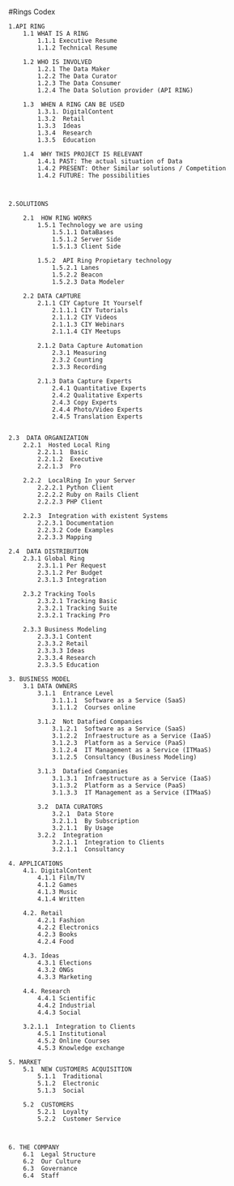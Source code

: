 #Rings Codex



    1.API RING
		1.1 WHAT IS A RING
			1.1.1 Executive Resume
			1.1.2 Technical Resume

		1.2 WHO IS INVOLVED	
			1.2.1 The Data Maker
			1.2.2 The Data Curator
			1.2.3 The Data Consumer
			1.2.4 The Data Solution provider (API RING)

		1.3  WHEN A RING CAN BE USED
			1.3.1. DigitalContent
			1.3.2  Retail			
			1.3.3  Ideas
			1.3.4  Research
			1.3.5  Education		

		1.4  WHY THIS PROJECT IS RELEVANT
			1.4.1 PAST: The actual situation of Data
			1.4.2 PRESENT: Other Similar solutions / Competition
			1.4.2 FUTURE: The possibilities 
		
				
	
	2.SOLUTIONS

		2.1  HOW RING WORKS
			1.5.1 Technology we are using
				1.5.1.1 DataBases
				1.5.1.2 Server Side
				1.5.1.3 Client Side

    		1.5.2  API Ring Propietary technology
				1.5.2.1 Lanes
				1.5.2.2 Beacon
				1.5.2.3 Data Modeler

		2.2 DATA CAPTURE
			2.1.1 CIY Capture It Yourself
				2.1.1.1 CIY Tutorials
				2.1.1.2 CIY Videos
				2.1.1.3 CIY Webinars
				2.1.1.4 CIY Meetups

			2.1.2 Data Capture Automation
				2.3.1 Measuring
				2.3.2 Counting
				2.3.3 Recording

			2.1.3 Data Capture Experts
				2.4.1 Quantitative Experts
				2.4.2 Qualitative Experts
				2.4.3 Copy Experts
				2.4.4 Photo/Video Experts
				2.4.5 Translation Experts

	
	2.3  DATA ORGANIZATION
		2.2.1  Hosted Local Ring
			2.2.1.1  Basic
			2.2.1.2  Executive
			2.2.1.3  Pro

		2.2.2  LocalRing In your Server
			2.2.2.1 Python Client
			2.2.2.2 Ruby on Rails Client
			2.2.2.3 PHP Client

		2.2.3  Integration with existent Systems
			2.2.3.1 Documentation
			2.2.3.2 Code Examples
			2.2.3.3 Mapping	

	2.4  DATA DISTRIBUTION
		2.3.1 Global Ring
			2.3.1.1 Per Request
			2.3.1.2 Per Budget
			2.3.1.3 Integration

		2.3.2 Tracking Tools
			2.3.2.1 Tracking Basic
			2.3.2.1 Tracking Suite
			2.3.2.1 Tracking Pro
		
		2.3.3 Business Modeling
			2.3.3.1 Content
			2.3.3.2 Retail
			2.3.3.3 Ideas
			2.3.3.4 Research
			2.3.3.5 Education
			
	3. BUSINESS MODEL
		3.1 DATA OWNERS
			3.1.1  Entrance Level
				3.1.1.1  Software as a Service (SaaS)
				3.1.1.2  Courses online

			3.1.2  Not Datafied Companies
				3.1.2.1  Software as a Service (SaaS)
				3.1.2.2  Infraestructure as a Service (IaaS)
				3.1.2.3  Platform as a Service (PaaS)
				3.1.2.4  IT Management as a Service (ITMaaS)
				3.1.2.5  Consultancy (Business Modeling)
			
			3.1.3  Datafied Companies
				3.1.3.1  Infraestructure as a Service (IaaS)
				3.1.3.2  Platform as a Service (PaaS)
				3.1.3.3  IT Management as a Service (ITMaaS)

			3.2  DATA CURATORS
				3.2.1  Data Store
				3.2.1.1  By Subscription
				3.2.1.1  By Usage
			3.2.2  Integration
				3.2.1.1  Integration to Clients
				3.2.1.1  Consultancy
		
	4. APPLICATIONS
		4.1. DigitalContent
			4.1.1 Film/TV
			4.1.2 Games
			4.1.3 Music
			4.1.4 Written
 
		4.2. Retail
			4.2.1 Fashion
			4.2.2 Electronics
			4.2.3 Books
			4.2.4 Food
			
		4.3. Ideas
			4.3.1 Elections
			4.3.2 ONGs
			4.3.3 Marketing

		4.4. Research
			4.4.1 Scientific
			4.4.2 Industrial
			4.4.3 Social
		
		3.2.1.1  Integration to Clients		
			4.5.1 Institutional
			4.5.2 Online Courses
			4.5.3 Knowledge exchange

	5. MARKET
		5.1  NEW CUSTOMERS ACQUISITION
			5.1.1  Traditional
			5.1.2  Electronic
			5.1.3  Social
		
		5.2  CUSTOMERS
			5.2.1  Loyalty
			5.2.2  Customer Service

	  

	6. THE COMPANY
		6.1  Legal Structure
		6.2  Our Culture
		6.3  Governance
		6.4  Staff
	
